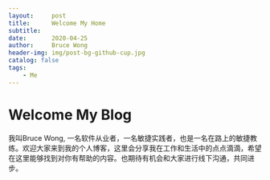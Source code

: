 ```yaml
---
layout:     post
title:      Welcome My Home
subtitle:   
date:       2020-04-25
author:     Bruce Wong
header-img: img/post-bg-github-cup.jpg
catalog: false
tags:
    - Me
---
```



# Welcome My Blog

我叫Bruce Wong, 一名软件从业者，一名敏捷实践者，也是一名在路上的敏捷教练。欢迎大家来到我的个人博客，这里会分享我在工作和生活中的点点滴滴，希望在这里能够找到对你有帮助的内容。也期待有机会和大家进行线下沟通，共同进步。

